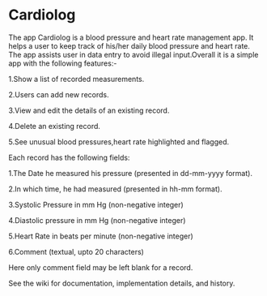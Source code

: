 # Cardiolog

The app Cardiolog is a blood pressure and heart rate management app. It helps a user to keep track of his/her daily blood pressure and heart rate. The app assists user in data entry to avoid illegal input.Overall it is a simple app with the following features:-

1.Show a list of recorded measurements.

2.Users can add new records.

3.View and edit the details of an existing record.

4.Delete an existing record.

5.See unusual blood pressures,heart rate highlighted and flagged.

Each record has the following fields:

1.The Date he measured his pressure (presented in dd-mm-yyyy format).

2.In which time, he had measured (presented in hh-mm format).

3.Systolic Pressure in mm Hg (non-negative integer)

4.Diastolic pressure in mm Hg (non-negative integer)

5.Heart Rate in beats per minute (non-negative integer)

6.Comment (textual, upto 20 characters)

Here only comment field may be left blank for a record.

See the wiki for documentation, implementation details, and history.
